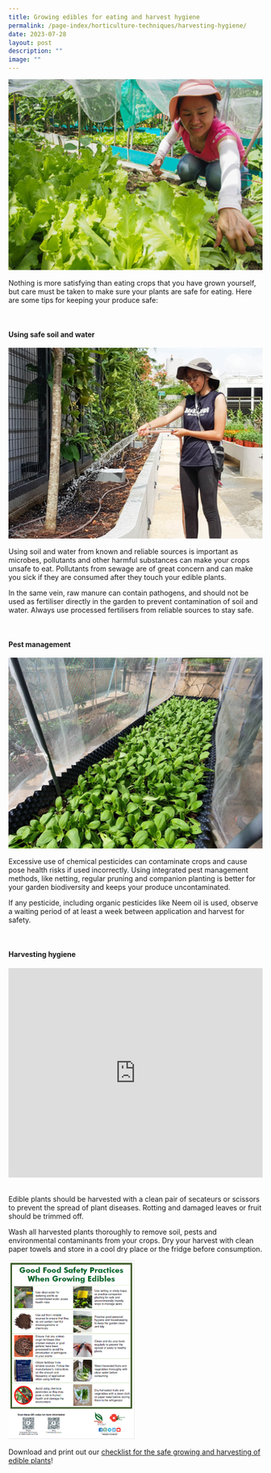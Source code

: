 ```yaml
---
title: Growing edibles for eating and harvest hygiene
permalink: /page-index/horticulture-techniques/harvesting-hygiene/
date: 2023-07-28
layout: post
description: ""
image: ""
---
```

<section>
<img title="Edible plants being harvested by a Community Gardener. Photo by Jacqueline Chua." src="/images/Gardeners/Harvesting%20(3).jpg">
<p>Nothing is more satisfying than eating crops that you have grown yourself, but care must be taken to make sure your plants are safe for eating. Here are some tips for keeping your produce safe: </p>
</section>
<br>
<section>
<h4>Using safe soil and water</h4>
<img title="A Community Gardener watering her plants. Photo by NParks." src="/images/Gardeners/Kampung%20Admiralty%20(4).jpg">
<p>Using soil and water from known and reliable sources is important as microbes, pollutants and other harmful substances can make your crops unsafe to eat. Pollutants from sewage are of great concern and can make you sick if they are consumed after they touch your edible plants. </p>
<p>In the same vein, raw manure can contain pathogens, and should not be used as fertiliser directly in the garden to prevent contamination of soil and water. Always use processed fertilisers from reliable sources to stay safe.</p>
</section>
<br>
<section>
<h4>Pest management</h4>
<img title="Crops protected with netting. Photo by Jacqueline Chua." src="/images/Hardscapes/Netting%20(1).jpg">
<p>Excessive use of chemical pesticides can contaminate crops and cause pose health risks if used incorrectly. Using integrated pest management methods, like netting, regular pruning and companion planting is better for your garden biodiversity and keeps your produce uncontaminated.</p>
<p>If any pesticide, including organic pesticides like Neem oil is used, observe a waiting period of at least a week between application and harvest for safety. </p>
</section>
<br>
<section>
<h4>Harvesting hygiene</h4>
<iframe width="100%" height="415" src="https://www.youtube.com/embed/f_Uoug7ZSeg?start=154" title="YouTube video player" frameborder="0" allow="accelerometer; autoplay; clipboard-write; encrypted-media; gyroscope; picture-in-picture; web-share" allowfullscreen=""></iframe>	<br>
	<br>
<p>Edible plants should be harvested with a clean pair of secateurs or scissors to prevent the spread of plant diseases. Rotting and damaged leaves or fruit should be trimmed off.</p>
<p>Wash all harvested plants thoroughly to remove soil, pests and environmental contaminants from your crops. Dry your harvest with clean paper towels and store in a cool dry place or the fridge before consumption. </p>
	<img width="250" title="A checklist of good practices to grow and harvest crops safely." src="/images/Horti%20techniques/good%20food%20safety%20practices_poster.png">
	<p> Download and print out our <a href="/files/good%20food%20safety%20practices%20when%20growing%20edibles%20poster.pdf">checklist for the safe growing and harvesting of edible plants</a>!</p>
</section>